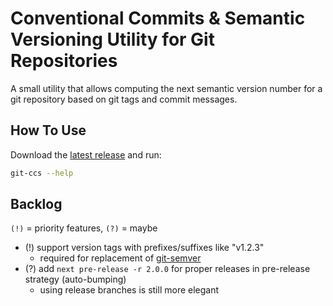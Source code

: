 # Conventional Commits & Semantic Versioning Utility for Git Repositories

A small utility that allows computing the next semantic version number for a git repository based on git tags and commit messages.

## How To Use

Download the [latest release](https://github.com/fruiture/git-ccs/releases/latest) and run:

```sh
git-ccs --help
```

## Backlog

`(!)` = priority features, `(?)` = maybe

* (!) support version tags with prefixes/suffixes like "v1.2.3"
  * required for replacement of [git-semver](https://github.com/PSanetra/git-semver)
* (?) add `next pre-release -r 2.0.0` for proper releases in pre-release strategy (auto-bumping)
  * using release branches is still more elegant